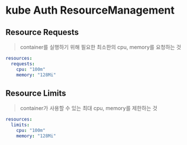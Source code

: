 # kube Auth ResourceManagement

## Resource Requests

> container를 실행하기 위해 필요한 최소한의 cpu, memory를 요청하는 것

```yaml
resources:
  requests:
    cpu: "100m"
    memory: "128Mi"
```

## Resource Limits

> container가 사용할 수 있는 최대 cpu, memory를 제한하는 것

```yaml
resources:
  limits:
    cpu: "100m"
    memory: "128Mi"
```
